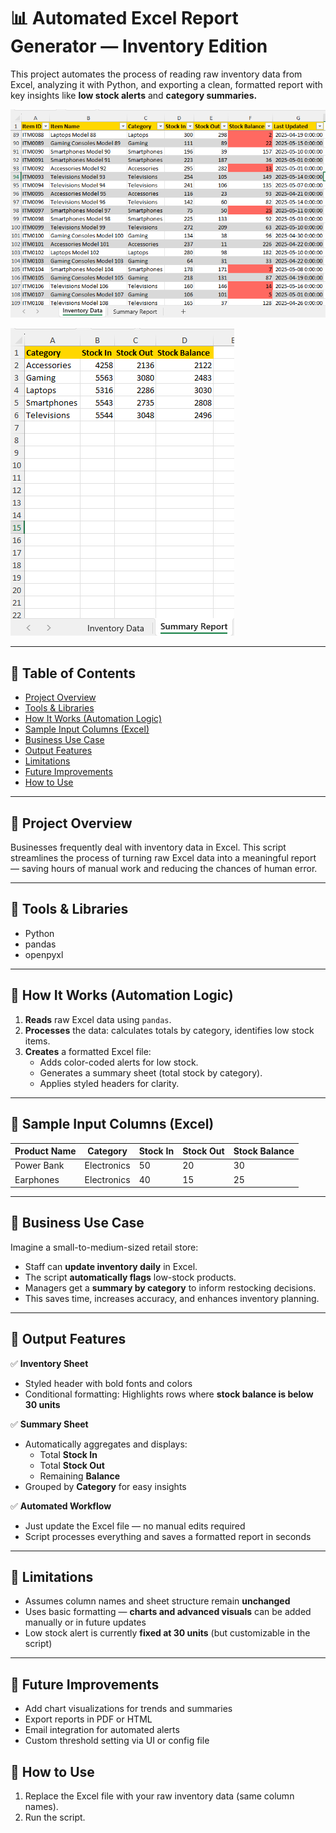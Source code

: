 # 📊 Automated Excel Report Generator — Inventory Edition

This project automates the process of reading raw inventory data from Excel, analyzing it with Python, and exporting a clean, formatted report with key insights like **low stock alerts** and **category summaries.**

![Inventory Report](./images/low_stock_highlights.PNG)

![Inventory Report](./images/summary_report.PNG)

---


## 📁 Table of Contents

- [Project Overview](#project-overview)
- [Tools & Libraries](#Tools-&-Libraries)
- [How It Works (Automation Logic)](#How-It-Works-(Automation-Logic))
- [Sample Input Columns (Excel)](#Sample-Input-Columns-(Excel))
- [Business Use Case](#Business-Use-Case)
- [Output Features](#Output-Features)
- [Limitations](#Limitations)
- [Future Improvements](#future-improvements)
- [How to Use](#How-to-Use)

---

## 📌 Project Overview

Businesses frequently deal with inventory data in Excel. This script streamlines the process of turning raw Excel data into a meaningful report — saving hours of manual work and reducing the chances of human error.

---

## 🧰 Tools & Libraries

- Python
- pandas
- openpyxl

---

## 📂 How It Works (Automation Logic)

1. **Reads** raw Excel data using `pandas`.
2. **Processes** the data: calculates totals by category, identifies low stock items.
3. **Creates** a formatted Excel file:
   - Adds color-coded alerts for low stock.
   - Generates a summary sheet (total stock by category).
   - Applies styled headers for clarity.

---

## 🧪 Sample Input Columns (Excel)

| Product Name | Category    | Stock In | Stock Out | Stock Balance |
| ------------ | ----------- | -------- | --------- | ------------- |
| Power Bank   | Electronics | 50       | 20        | 30            |
| Earphones    | Electronics | 40       | 15        | 25            |

---

## 💼 Business Use Case

Imagine a small-to-medium-sized retail store:

- Staff can **update inventory daily** in Excel.
- The script **automatically flags** low-stock products.
- Managers get a **summary by category** to inform restocking decisions.
- This saves time, increases accuracy, and enhances inventory planning.

---

## 📌 Output Features

✅ **Inventory Sheet**

- Styled header with bold fonts and colors
- Conditional formatting: Highlights rows where **stock balance is below 30 units**

✅ **Summary Sheet**

- Automatically aggregates and displays:
  - Total **Stock In**
  - Total **Stock Out**
  - Remaining **Balance**
- Grouped by **Category** for easy insights

✅ **Automated Workflow**

- Just update the Excel file — no manual edits required
- Script processes everything and saves a formatted report in seconds

---

## 📎 Limitations

- Assumes column names and sheet structure remain **unchanged**
- Uses basic formatting — **charts and advanced visuals** can be added manually or in future updates
- Low stock alert is currently **fixed at 30 units** (but customizable in the script)

---

## 🔧 Future Improvements

- Add chart visualizations for trends and summaries
- Export reports in PDF or HTML
- Email integration for automated alerts
- Custom threshold setting via UI or config file

## 🔄 How to Use

1. Replace the Excel file with your raw inventory data (same column names).
2. Run the script.
